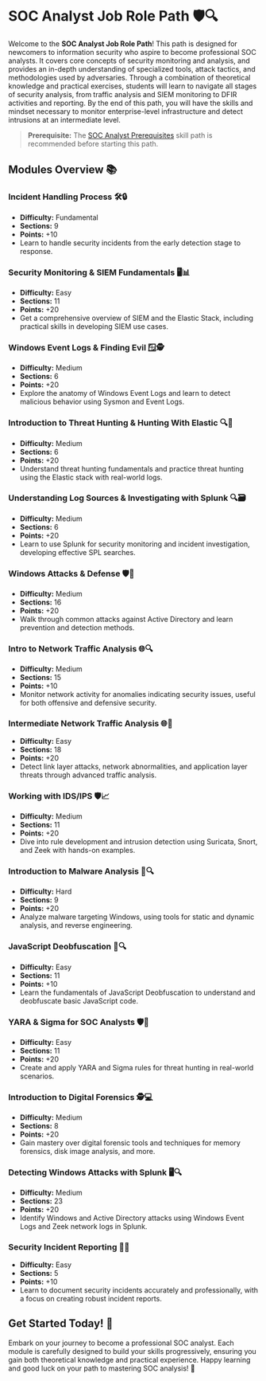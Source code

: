 # SOC Analyst Job Role Path 🛡️🔍
 
Welcome to the **SOC Analyst Job Role Path**! This path is designed for newcomers to information security who aspire to become professional SOC analysts. It covers core concepts of security monitoring and analysis, and provides an in-depth understanding of specialized tools, attack tactics, and methodologies used by adversaries. Through a combination of theoretical knowledge and practical exercises, students will learn to navigate all stages of security analysis, from traffic analysis and SIEM monitoring to DFIR activities and reporting. By the end of this path, you will have the skills and mindset necessary to monitor enterprise-level infrastructure and detect intrusions at an intermediate level.

> **Prerequisite:** The [SOC Analyst Prerequisites](https://github.com/9QIX/HTB-SOCAnalystPrerequisites) skill path is recommended before starting this path.

## Modules Overview 📚
 
### Incident Handling Process 🛠️🔒

- **Difficulty:** Fundamental
- **Sections:** 9
- **Points:** +10
- Learn to handle security incidents from the early detection stage to response.

### Security Monitoring & SIEM Fundamentals 🖥️📊

- **Difficulty:** Easy
- **Sections:** 11
- **Points:** +20
- Get a comprehensive overview of SIEM and the Elastic Stack, including practical skills in developing SIEM use cases.

### Windows Event Logs & Finding Evil 🪟🕵️

- **Difficulty:** Medium
- **Sections:** 6
- **Points:** +20
- Explore the anatomy of Windows Event Logs and learn to detect malicious behavior using Sysmon and Event Logs.

### Introduction to Threat Hunting & Hunting With Elastic 🔍🧩

- **Difficulty:** Medium
- **Sections:** 6
- **Points:** +20
- Understand threat hunting fundamentals and practice threat hunting using the Elastic stack with real-world logs.

### Understanding Log Sources & Investigating with Splunk 🔍🗃️

- **Difficulty:** Medium
- **Sections:** 6
- **Points:** +20
- Learn to use Splunk for security monitoring and incident investigation, developing effective SPL searches.

### Windows Attacks & Defense 🛡️🚪

- **Difficulty:** Medium
- **Sections:** 16
- **Points:** +20
- Walk through common attacks against Active Directory and learn prevention and detection methods.

### Intro to Network Traffic Analysis 🌐🔍

- **Difficulty:** Medium
- **Sections:** 15
- **Points:** +10
- Monitor network activity for anomalies indicating security issues, useful for both offensive and defensive security.

### Intermediate Network Traffic Analysis 🌐🔬

- **Difficulty:** Easy
- **Sections:** 18
- **Points:** +20
- Detect link layer attacks, network abnormalities, and application layer threats through advanced traffic analysis.

### Working with IDS/IPS 🛡️📈

- **Difficulty:** Medium
- **Sections:** 11
- **Points:** +20
- Dive into rule development and intrusion detection using Suricata, Snort, and Zeek with hands-on examples.

### Introduction to Malware Analysis 🦠🔍

- **Difficulty:** Hard
- **Sections:** 9
- **Points:** +20
- Analyze malware targeting Windows, using tools for static and dynamic analysis, and reverse engineering.

### JavaScript Deobfuscation 📜🔍

- **Difficulty:** Easy
- **Sections:** 11
- **Points:** +10
- Learn the fundamentals of JavaScript Deobfuscation to understand and deobfuscate basic JavaScript code.

### YARA & Sigma for SOC Analysts 🛡️🔎

- **Difficulty:** Easy
- **Sections:** 11
- **Points:** +20
- Create and apply YARA and Sigma rules for threat hunting in real-world scenarios.

### Introduction to Digital Forensics 🕵️💻

- **Difficulty:** Medium
- **Sections:** 8
- **Points:** +20
- Gain mastery over digital forensic tools and techniques for memory forensics, disk image analysis, and more.

### Detecting Windows Attacks with Splunk 🖥️🔍

- **Difficulty:** Medium
- **Sections:** 23
- **Points:** +20
- Identify Windows and Active Directory attacks using Windows Event Logs and Zeek network logs in Splunk.

### Security Incident Reporting 📝🔐

- **Difficulty:** Easy
- **Sections:** 5
- **Points:** +10
- Learn to document security incidents accurately and professionally, with a focus on creating robust incident reports.

## Get Started Today! 🚀

Embark on your journey to become a professional SOC analyst. Each module is carefully designed to build your skills progressively, ensuring you gain both theoretical knowledge and practical experience. Happy learning and good luck on your path to mastering SOC analysis! 🌟
